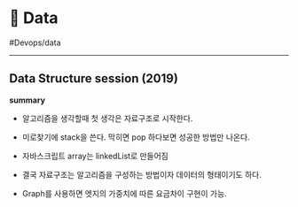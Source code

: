 # 🛟 Data

#Devops/data


---

## Data Structure  session (2019)

**summary**

* 알고리즘을 생각할때 첫 생각은 자료구조로 시작한다.

* 미로찾기에 stack을 쓴다. 막히면 pop 하다보면 성공한 방법만 나온다.

* 자바스크립트 array는 linkedList로 만들어짐

* 결국 자료구조는 알고리즘을 구성하는 방법이자 데이터의 형태이기도 하다.

* Graph를 사용하면 엣지의 가중치에 따른 요금차이 구현이 가능.